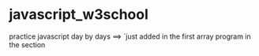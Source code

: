 # javascript_w3school
practice javascript day by days
==> `just added in the first array program in the section

 